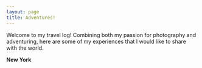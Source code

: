 ```yaml
---
layout: page
title: Adventures!
---
```


<p class="message">
  Welcome to my travel log! Combining both my passion for photography and adventuring, here are some of my experiences that I would like to share with the world.
</p>

**New York**




